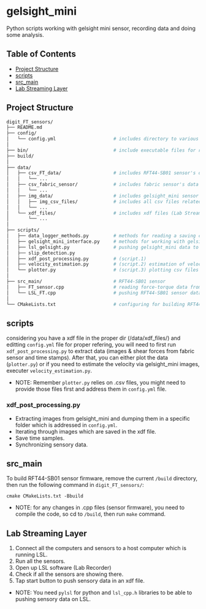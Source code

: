 # gelsight_mini

Python scripts working with gelsight mini sensor, recording data and doing some analysis.

## Table of Contents
- [Project Structure](#project-structure)
- [scripts](#scripts)
- [src_main](#src_main)
- [Lab Streaming Layer](#lab-streaming-layer)

## Project Structure

```bash
digit_FT_sensors/
├── README.md
├── config/
│   └── config.yml                     # includes directory to various files.
│
├── bin/                               # include executable files for reading from RFT44-SB01 sensor
├── build/
│
├── data/
│   ├── csv_FT_data/                   # includes RFT44-SB01 sensor's data
│   │   └── ...
│   ├── csv_fabric_sensor/             # includes fabric sensor's data
│   │   └── ...
│   ├── img_data/                      # includes gelsight_mini sensor's data (images & csv files)
│   │   ├── img_csv_files/             # includes all csv files related to gelsight_mini sensor.
│   │   └── ...
│   └── xdf_files/                     # includes xdf files (Lab Streaming Layer), multiple sensors pushing data in a files + time samples
│       └── ...
│
├── scripts/                           
│   ├── data_logger_methods.py         # methods for reading a saving csv files
│   ├── gelsight_mini_interface.py     # methods for working with gelsight_mini sensor
│   ├── lsl_gelsight.py                # pushing gelsight_mini data to LSL
│   ├── slip_detection.py
│   ├── xdf_post_processing.py         # (script.1)
│   ├── velocity_estimation.py         # (script.2) estimation of velocity of object via analysing gelsight_mini images
│   └── plotter.py                     # (script.3) plotting csv files
│   
├── src_main/                          # RFT44-SB01 sensor
│   ├── FT_sensor.cpp                  # reading force-torque data from RFT44-SB01 sensor
│   └── LSL_FT.cpp                     # pushing RFT44-SB01 sensor data to LSL
│
└── CMakeLists.txt                     # configuring for building RFT44-SB01 sensor driver
```

## scripts
considering you have a xdf file in the proper dir (/data/xdf_files/) and editting `config.yml` file for proper refering, you will need to first run `xdf_post_processing.py`
to extract data (images & shear forces from fabric sensor and time stamps). After that, you can either plot the data (`plotter.py`) or if you need to estimate the velocity
via gelsight_mini images, executer `velocity_estimation.py`.
* NOTE: Remember `plotter.py` relies on .csv files, you might need to provide those files first and address them in `config.yml` file.

### xdf_post_processing.py
- Extracting images from gelsight_mini and dumping them in a specific folder which is addressed in `config.yml`.
- Iterating through images which are saved in the xdf file.
- Save time samples.
- Synchronizing sensory data.

## src_main
To build RFT44-SB01 sensor firmware, remove the current `/build` directory, then run the following command in `digit_FT_sensors/`:

``` 
cmake CMakeLists.txt -Bbuild 
```

* NOTE: for any changes in .cpp files (sensor firmware), you need to compile the code, so cd to `/build`, then run `make` command.

## Lab Streaming Layer

1. Connect all the computers and sensors to a host computer which is running LSL.
2. Run all the sensors.
3. Open up LSL software (Lab Recorder)
4. Check if all the sensors are showing there.
5. Tap start button to push sensory data in an xdf file.

* NOTE: You need `pylsl` for python and `lsl_cpp.h` libraries to be able to pushing sensory data on LSL.
